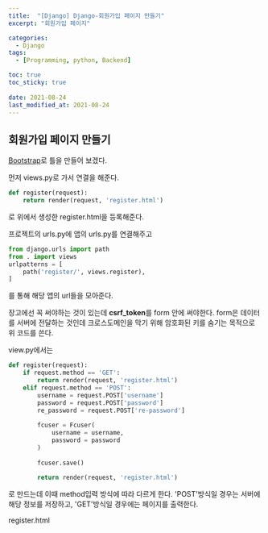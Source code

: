 ```yaml
---
title:  "[Django] Django-회원가입 페이지 만들기"
excerpt: "회원가입 페이지"

categories:
  - Django
tags:
  - [Programming, python, Backend]

toc: true
toc_sticky: true
 
date: 2021-08-24
last_modified_at: 2021-08-24
---
```

## 회원가입 페이지 만들기
[Bootstrap](https://getbootstrap.com/docs/4.3/getting-started/introduction/)로 틀을 만들어 보겠다.

먼저 views.py로 가서 연결을 해준다.
```python
def register(request):
    return render(request, 'register.html')
```
로 위에서 생성한 register.html을 등록해준다.

프로젝트의 urls.py에 앱의 urls.py를 연결해주고
```python
from django.urls import path
from . import views
urlpatterns = [
    path('register/', views.register),
]
```
를 통해 해당 앱의 url들을 모아준다.

장고에선 꼭 써야하는 것이 있는데 **csrf_token**를 form 안에 써야한다. form은 데이터를 서버에 전달하는 것인데 크로스도메인을 막기 위해 암호화된 키를 숨기는 목적으로 위 코드를 쓴다.

view.py에서는
```python
def register(request):
    if request.method == 'GET':
        return render(request, 'register.html')
    elif request.method == 'POST':
        username = request.POST['username']
        password = request.POST['password']
        re_password = request.POST['re-password']
        
        fcuser = Fcuser(
            username = username,
            password = password
        )
        
        fcuser.save()
        
        return render(request, 'register.html')
```
로 만드는데 이때 method입력 방식에 따라 다르게 한다. 'POST'방식일 경우는 서버에 해당 정보를 저장하고, 'GET'방식일 경우에는 페이지를 출력한다.

register.html

```
```

```
```

```
```

```
```